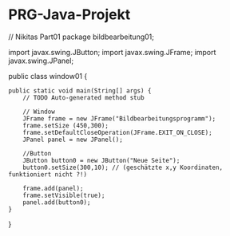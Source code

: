 # PRG-Java-Projekt

// Nikitas Part01
package bildbearbeitung01;

import javax.swing.JButton;
import javax.swing.JFrame;
import javax.swing.JPanel;

public class window01 {

	public static void main(String[] args) {
		// TODO Auto-generated method stub
		
		// Window
		JFrame frame = new JFrame("Bildbearbeitungsprogramm");
		frame.setSize (450,300);
		frame.setDefaultCloseOperation(JFrame.EXIT_ON_CLOSE);
		JPanel panel = new JPanel();
		
		//Button
		JButton button0 = new JButton("Neue Seite");
		button0.setSize(300,10); // (geschätzte x,y Koordinaten, funktioniert nicht ?!)
		
		frame.add(panel);
		frame.setVisible(true);
		panel.add(button0);
	}

}


